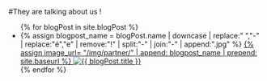#They are talking about us !

<section class="press">
<div class="container">
<div class="col-xs-12">
<ul class="list-inline">
{% for blogPost in site.blogPost %}
<li >
<div class="img-container">
{% assign blogpost_name = blogPost.name | downcase | replace:" ","-" | replace:"é","e" | remove:"!" | split:"-" | join:"-" | append:".jpg" %}
<a target="_blank" href="{{blogPost.url}}">
{% assign image_url= "/img/partner/" | append: blogpost_name | prepend: site.baseurl %}
<img class="img-responsive" alt="{{ blogPost.title }}" src="{{ image_url }}" />
</a>
</div>
</li>
{% endfor %}
</ul>
</div>
</div>
</section>

